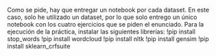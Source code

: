 Como se pide, hay que entregar un notebook por cada dataset. En este caso, solo he utilizado un dataset, por lo que solo entrego un único notebook con los cuatro ejercicios que se piden el enunciado.
Para la ejecución de la práctica, instalar las siguientes librerías:
!pip install stop_words
!pip install wordcloud
!pip install nltk
!pip install gensim
!pip install sklearn_crfsuite

